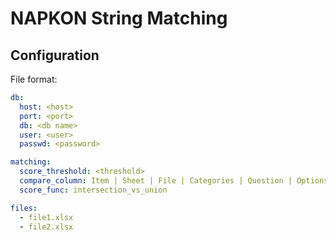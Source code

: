 # NAPKON String Matching

## Configuration

File format:

```yaml
db:
  host: <host>
  port: <port>
  db: <db name>
  user: <user>
  passwd: <password>

matching:
  score_threshold: <threshold>
  compare_column: Item | Sheet | File | Categories | Question | Options | Term | Tokens | TokenIds | TokenMatch | Identifier | Matches
  score_func: intersection_vs_union

files:
  - file1.xlsx
  - file2.xlsx

```
